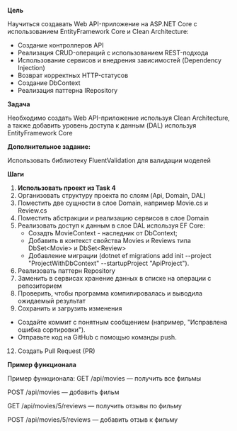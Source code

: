 **Цель**

Научиться создавать Web API-приложение на ASP.NET Core с использованием EntityFramework Core и Clean Architecture:

- Создание контроллеров API
- Реализация CRUD-операций с использованием REST-подхода
- Использование сервисов и внедрения зависимостей (Dependency Injection)
- Возврат корректных HTTP-статусов
- Создание DbContext
- Реализация паттерна IRepository

**Задача**

Необходимо создать Web API-приложение используя Clean Architecture, а также добавить уровень доступа к данным (DAL) используя EntityFramework Core

**Дополнительное задание:**

Использовать библиотеку FluentValidation для валидации моделей

**Шаги**

1. **Использовать проект из Task 4**
2. Организовать структуру проекта по слоям (Api, Domain, DAL)
3. Поместить две сущности в слое Domain, например Movie.cs и Review.cs
4. Поместить абстракции и реализацию сервисов в слое Domain
5. Реализовать доступ к данным в слое DAL используя EF Core:
   - Созадть MovieContext - наследник от DbContext;
   - Добавить в контекст свойства Movies и Reviews типа DbSet\<Movie\> и DbSet\<Review\>
   - Добавление миграции (dotnet ef migrations add init --project "ProjectWithDbContext" --startupProject "ApiProject").
6. Реализовать паттерн Repository
7. Заменить в сервисах хранение данных в списке на операции с репозиторием
8. Проверить, чтобы программа компилировалась и выводила ожидаемый результат
9. Сохранить и загрузить изменения

- Создайте коммит с понятным сообщением (например, "Исправлена ошибка сортировки").
- Отправьте код на GitHub с помощью команды push.

12. Создать Pull Request (PR)

**Пример функционала**

Пример функционала:
GET /api/movies — получить все фильмы

POST /api/movies — добавить фильм

GET /api/movies/5/reviews — получить отзывы по фильму

POST /api/movies/5/reviews — добавить отзыв к фильму

